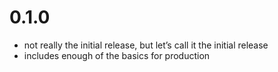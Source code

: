 # 0.1.0

- not really the initial release, but let’s call it the initial release
- includes enough of the basics for production
